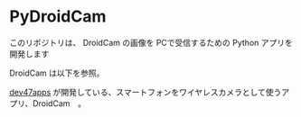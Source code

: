# PyDroidCam
このリポジトリは、 DroidCam の画像を PCで受信するための Python アプリを開発します

DroidCam は以下を参照。

[dev47apps](https://www.dev47apps.com/) が開発している、スマートフォンをワイヤレスカメラとして使うアプリ、DroidCam　。
